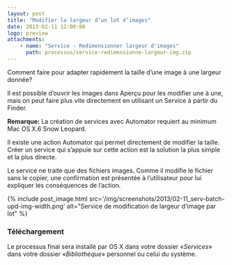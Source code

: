 ```yaml
---
layout: post
title: "Modifier la largeur d’un lot d’images"
date: 2013-02-11 12:00:00
logo: preview
attachments:
    - name: "Service - Redimensionner largeur d'images"
      path: processus/service-redimensionne-largeur-img.zip
---
```


Comment faire pour adapter rapidement la taille d’une image à une largeur 
donnée?

Il est possible d’ouvrir les images dans Aperçu pour les modifier une à une, 
mais on peut faire plus vite directement en utilisant un Service à partir 
du Finder.

**Remarque:** La création de services avec Automator requiert au minimum 
Mac OS X.6 Snow Leopard.

Il existe une action Automator qui permet directement de modifier la taille. 
Créer un service qui s’appuie sur cette action est la solution la plus simple 
et la plus directe.

Le service ne traite que des fichiers images. 
Comme il modifie le fichier sans le copier, une confirmation est présentée 
à l’utilisateur pour lui expliquer les conséquences de l’action.

{% include post_image.html 
    src='/img/screenshots/2013/02-11_serv-batch-upd-img-width.png' 
    alt="Service de modification de largeur d'image par lot" %}

### Téléchargement

Le processus final sera installé par OS X dans votre dossier «*Services*» 
dans votre dossier «*Bibliothèque*» personnel ou celui du système.
